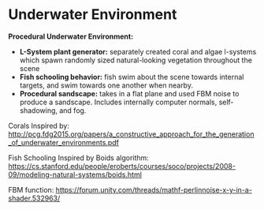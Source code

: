 # Underwater Environment

**Procedural Underwater Environment:**
- **L-System plant generator:** separately created coral and algae l-systems which spawn randomly sized natural-looking vegetation throughout the scene
- **Fish schooling behavior:** fish swim about the scene towards internal targets, and swim towards one another when nearby.
- **Procedural sandscape:** takes in a flat plane and used FBM noise to produce a sandscape. Includes internally computer normals, self-shadowing, and fog.

Corals Inspired by:
http://pcg.fdg2015.org/papers/a_constructive_approach_for_the_generation_of_underwater_environments.pdf 

Fish Schooling Inspired by Boids algorithm:
https://cs.stanford.edu/people/eroberts/courses/soco/projects/2008-09/modeling-natural-systems/boids.html

FBM function:
https://forum.unity.com/threads/mathf-perlinnoise-x-y-in-a-shader.532963/


